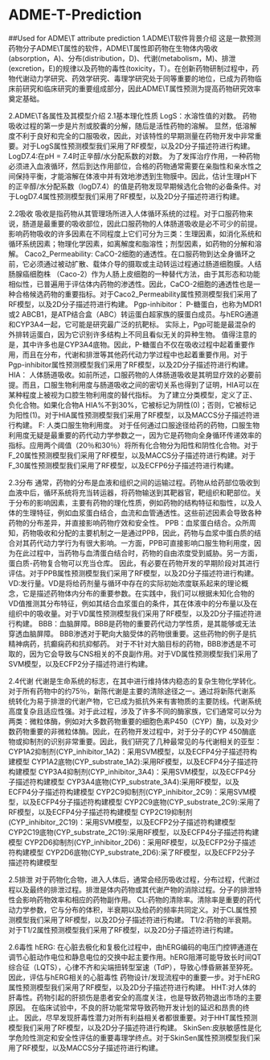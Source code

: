 # ADME-T-Prediction
##Used for ADME\T attribute prediction
1.ADME\T软件背景介绍
这是一款预测药物分子ADME\T属性的软件，ADME\T属性即药物在生物体内吸收(absorption，A)、分布(distribution，D)、代谢(metabolism，M)、排泄(excretion，E)的规律以及药物的毒性(toxicity，T）。在创新药物研制过程中，药物代谢动力学研究、药效学研究、毒理学研究处于同等重要的地位，已成为药物临床前研究和临床研究的重要组成部分，因此ADME\T属性预测为提高药物研究效率奠定基础。

2.ADME\T各属性及其模型介绍
2.1基本理化性质
LogS：水溶性值的对数。 药物吸收过程的第一步是片剂或胶囊的分解，随后是活性药物的溶解。 显然，低溶解度不利于良好和完全的口服吸收，因此，对该特性的早期测量在药物开发中非常重要。对于LogS属性预测模型我们采用了RF模型，以及2D分子描述符进行构建。
LogD7.4:在pH = 7.4时正辛醇/水分配系数的对数。 为了发挥治疗作用，一种药物必须进入血液循环，然后到达作用部位，合格的药物通常需要在亲脂性和亲水性之间保持平衡，才能溶解在体液中并有效地渗透到生物膜中。因此，估计生理pH下的正辛醇/水分配系数（logD7.4）的值是药物发现早期候选化合物的必备条件。对于LogD7.4属性预测模型我们采用了RF模型，以及2D分子描述符进行构建。

2.2吸收
吸收是指药物从其管理场所进入人体循环系统的过程。对于口服药物来说，肠道是最重要的吸收部位，因此口服药物的人体肠道吸收是必不可少的前提。影响药物吸收的许多因素在不同程度上它们可分为三类：生理因素，如消化系统和循环系统因素；物理化学因素，如离解度和脂溶性；剂型因素，如药物的分解和溶解。
Caco2_Permeability: CaCO-2细胞的通透性。在口服药物到达全身循环之前，它必须通过被动扩散、载体介导的摄取或主动转运过程通过肠道细胞膜。人结肠腺癌细胞株 （Caco-2）作为人肠上皮细胞的一种替代方法，由于其形态和功能相似性，已普遍用于评估体内药物的渗透性。因此，CaCO-2细胞的通透性也是一种合格候选药物的重要指标。对于Caco2_Permeability属性预测模型我们采用了RF模型，以及2D分子描述符进行构建。
Pgp-inhibitor： P-糖蛋白，也称为MDR1或2 ABCB1，是ATP结合盒（ABC）转运蛋白超家族的膜蛋白成员。与hERG通道和CYP3A4一起，它可能是研究最广泛的抗靶标。 实际上，Pgp可能是最混杂的外排转运蛋白，因为它识别许多结构上不同且看似无关的异种生物。 值得注意的是，其中许多也是CYP3A4底物。因此，P-糖蛋白不仅在吸收过程中起着重要作用，而且在分布，代谢和排泄等其他药代动力学过程中也起着重要作用。对于Pgp-inhibitor属性预测模型我们采用了RF模型，以及2D分子描述符进行构建。
HIA： 人体肠道吸收。如前所述，口服药物的人体肠道吸收是其明显疗效的必要前提。而且，口服生物利用度与肠道吸收之间的密切关系也得到了证明，HIA可以在某种程度上被视为口腔生物利用度的替代指标。 为了建立分类模型，定义了正、负化合物。如果化合物A HIA%不到30%，它被标记为阴性(0)；否则，它被标记为阳性(1)。对于HIA属性预测模型我们采用了RF模型，以及MACCS分子描述符进行构建。
F: 人类口服生物利用度。 对于任何通过口服途径给药的药物，口服生物利用度无疑是最重要的药代动力学参数之一，因为它是药物向全身循环传递效率的指标。应用两个阈值（20％和30％）将所有化合物分为阳性和阴性化合物。对于F_20属性预测模型我们采用了RF模型，以及MACCS分子描述符进行构建。对于F_30属性预测模型我们采用了RF模型，以及ECFP6分子描述符进行构建。

2.3分布
通常，药物的分布是血液和组织之间的运输过程。药物从给药部位吸收到血液中后，循环系统将充当转运器，将药物输送到其靶器官，靶组织和靶部位。关于分布的影响因素，主要有药物的理化性质，例如药物的结构特征和脂性，以及人体的生理特征，例如血浆蛋白结合，血流和血管通透性。这些前述因素会导致各种药物的分布差异，并直接影响药物疗效和安全性。
PPB：血浆蛋白结合。众所周知，药物吸收和分配的主要机制之一是通过PPB，因此，药物与血浆中蛋白质的结合对其药代动力学行为有很大影响。一方面，PPB可直接影响口服生物利用度，因为在此过程中，当药物与血清蛋白结合时，药物的自由浓度受到威胁。另一方面，蛋白质-药物复合物可以充当仓库。 因此，有必要在药物开发的早期阶段对其进行评估。对于PPB属性预测模型我们采用了RF模型，以及2D分子描述符进行构建。
VD:发行量。VD是将给药剂量与循环中存在的实际初始浓度联系起来的理论概念，它是描述药物体内分布的重要参数。在实践中，我们可以根据未知化合物的VD值推测其分布特征，例如其结合血浆蛋白的条件，其在体液中的分布量以及在组织中的吸收量。对于VD属性预测模型我们采用了RF模型，以及2D分子描述符进行构建。 
BBB：血脑屏障。BBB是药物的重要药代动力学性质，是其能够或无法穿透血脑屏障。 BBB渗透对于靶向大脑受体的药物很重要。这些药物的例子是抗精神病药，抗癫痫药和抗抑郁药。 对于不针对大脑目标的药物，BBB渗透是不可取的，因为它会导致与CNS相关的不良副作用。对于VD属性预测模型我们采用了SVM模型，以及ECFP2分子描述符进行构建。 

2.4代谢
代谢是生命系统的标志，在其中进行维持体内稳态的复杂生物化学转化。对于所有药物中的约75％，新陈代谢是主要的清除途径之一。通过将新陈代谢系统转化为易于排泄的代谢产物，它已成为抵抗外来有害物质的主要防线。代谢系统高度复杂且适应性强。对于此过程，涉及了许多不同的酶家族，它们通常可以分为两类：微粒体酶，例如对大多数药物重要的细胞色素P450（CYP）酶，以及对少数药物重要的非微粒体酶。因此，在药物开发过程中，对于分子的CYP 450酶底物或抑制剂的识别非常重要。因此，我们研究了几种最常见的与代谢相关的亚型：
CYP1A2抑制剂(CYP_inhibitor_1A2)：采用SVM模型，以及ECFP4分子描述符构建模型
CYP1A2底物(CYP_substrate_1A2):采用RF模型，以及ECFP4分子描述符构建模型
CYP3A4抑制剂(CYP_inhibitor_3A4)：采用SVM模型，以及ECFP4分子描述符构建模型
CYP3A4底物(CYP_substrate_3A4):采用RF模型，以及ECFP4分子描述符构建模型
CYP2C9抑制剂(CYP_inhibitor_2C9)：采用SVM模型，以及ECFP4分子描述符构建模型
CYP2C9底物(CYP_substrate_2C9):采用了RF模型，以及ECFP4分子描述符构建模型
CYP2C19抑制剂(CYP_inhibitor_2C19)：采用SVM模型，以及ECFP2分子描述符构建模型
CYP2C19底物(CYP_substrate_2C19):采用RF模型，以及ECFP4分子描述符构建模型
CYP2D6抑制剂(CYP_inhibitor_2D6)：采用RF模型，以及ECFP2分子描述符构建模型
CYP2D6底物(CYP_substrate_2D6):采了RF模型，以及ECFP2分子描述符构建模型

2.5排泄
对于药物化合物，进入人体后，通常会经历吸收过程，分布过程，代谢过程以及最终的排泄过程。排泄是体内药物或其代谢产物的消除过程。分子的排泄特性会影响药物效率和相应的药物副作用。
CL:药物的清除率。清除率是重要的药代动力学参数，它与分布的体积，半衰期以及给药的频率共同定义。对于CL属性预测模型我们采用了RF模型，以及2D分子描述符进行构建。
T1/2:药物的半衰期。对于T1/2属性预测模型我们采用了RF模型，以及2D分子描述符进行构建。

2.6毒性
hERG: 在心脏去极化和复极化过程中，由hERG编码的电压门控钾通道在调节心脏动作电位和静息电位的交换中起主要作用。hERG阻滞可能导致长时间QT综合征（LQTS），心律不齐和尖端扭转型室速（TdP），导致心悸昏厥甚至猝死。因此，评估与hERG相关的心脏毒性 药物设计/发现流程中的重要一步。对于hERG属性预测模型我们采用了RF模型，以及2D分子描述符进行构建。
HHT:对人体的肝毒性。药物引起的肝损伤是患者安全的高度关注，也是导致药物退出市场的主要原因。 在临床试验中，不良的肝功能常常导致药物开发计划的延迟和昂贵的终止。 因此，尽早发现肝毒性潜力对所有利益相关者都很重要。对于HHT属性预测模型我们采用了RF模型，以及2D分子描述符进行构建。
SkinSen:皮肤敏感性是化学危险性测定和安全性评估的重要毒理学终点。对于SkinSen属性预测模型我们采用了RF模型，以及MACCS分子描述符进行构建。
